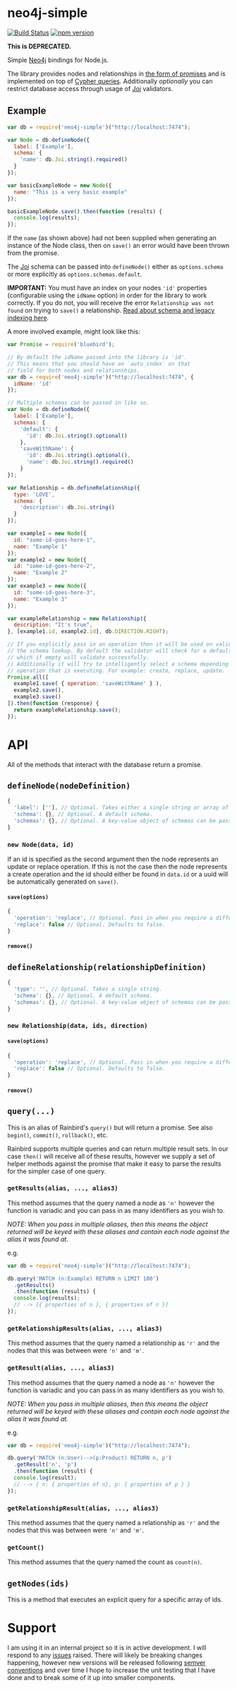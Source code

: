 # neo4j-simple

[![Build Status](https://travis-ci.org/sebinsua/neo4j-simple.png)](https://travis-ci.org/sebinsua/neo4j-simple) [![npm version](https://badge.fury.io/js/neo4j-simple.svg)](https://npmjs.org/package/neo4j-simple)

**This is DEPRECATED.**

Simple [Neo4j](http://neo4j.com/) bindings for Node.js.

The library provides nodes and relationships in [the form of promises](https://github.com/kevinbeaty/any-promise) and is implemented on top of [Cypher queries](http://neo4j.com/developer/cypher-query-language/). Additionally *optionally* you can restrict database access through usage of [Joi](https://github.com/hapijs/joi) validators.

## Example

```javascript
var db = require('neo4j-simple')("http://localhost:7474");

var Node = db.defineNode({
  label: ['Example'],
  schema: {
    'name': db.Joi.string().required()
  }
});

var basicExampleNode = new Node({
  name: "This is a very basic example"
});

basicExampleNode.save().then(function (results) {
  console.log(results);
});
```

If the `name` (as shown above) had not been supplied when generating an instance of the Node class, then on `save()` an error would have been thrown from the promise.

The [Joi](https://github.com/hapijs/joi) schema can be passed into `defineNode()` either as `options.schema` or more explicitly as `options.schemas.default`.

**IMPORTANT:** You must have an index on your nodes `'id'` properties (configurable using the `idName` option) in order for the library to work correctly. If you do not, you will receive the error `Relationship was not found` on trying to `save()` a relationship. [Read about schema and legacy indexing here](http://neo4j.com/docs/stable/rest-api-schema-indexes.html).

A more involved example, might look like this:

```javascript
var Promise = require('bluebird');

// By default the idName passed into the library is 'id'.
// This means that you should have an `auto_index` on that
// field for both nodes and relationships.
var db = require('neo4j-simple')("http://localhost:7474", {
  idName: 'id'
});

// Multiple schemas can be passed in like so.
var Node = db.defineNode({
  label: ['Example'],
  schemas: {
    'default': {
      'id': db.Joi.string().optional()
    },
    'saveWithName': {
      'id': db.Joi.string().optional(),
      'name': db.Joi.string().required()
    }
});

var Relationship = db.defineRelationship({
  type: 'LOVE',
  schema: {
    'description': db.Joi.string()
  }
});

var example1 = new Node({
  id: "some-id-goes-here-1",
  name: "Example 1"
});
var example2 = new Node({
  id: "some-id-goes-here-2",
  name: "Example 2"
});
var example3 = new Node({
  id: "some-id-goes-here-3",
  name: "Example 3"
});

var exampleRelationship = new Relationship({
  description: "It's true",
}, [example1.id, example2.id], db.DIRECTION.RIGHT);

// If you explicitly pass in an operation then it will be used on validate for
// the schema lookup. By default the validator will check for a default schema
// which if empty will validate successfully.
// Additionally it will try to intelligently select a schema depending on the
// operation that is executing. For example: create, replace, update.
Promise.all([
  example1.save( { operation: 'saveWithName' } ),
  example2.save(),
  example3.save()
]).then(function (response) {
  return exampleRelationship.save();
});
```

# API

All of the methods that interact with the database return a promise.

## `defineNode(nodeDefinition)`

```javascript
{
  'label': [''], // Optional. Takes either a single string or array of labels.
  'schema': {}, // Optional. A default schema.
  'schemas': {}, // Optional. A key-value object of schemas can be passed in.
}
```

### `new Node(data, id)`

If an id is specified as the second argument then the node represents an update or replace operation. If this is not the case then the node represents a create operation and the id should either be found in `data.id` or a uuid will be automatically generated on `save()`.

#### `save(options)`

```javascript
{
  'operation': 'replace', // Optional. Pass in when you require a different schema to be tested.
  'replace': false // Optional. Defaults to false.
}
```

#### `remove()`

## `defineRelationship(relationshipDefinition)`

```javascript
{
  'type': '', // Optional. Takes a single string.
  'schema': {}, // Optional. A default schema.
  'schemas': {}, // Optional. A key-value object of schemas can be passed in.
}
```

### `new Relationship(data, ids, direction)`

#### `save(options)`

```javascript
{
  'operation': 'replace', // Optional. Pass in when you require a different schema to be tested.
  'replace': false // Optional. Defaults to false.
}
```

#### `remove()`

## `query(...)`

This is an alias of Rainbird's `query()` but will return a promise. See also `begin()`, `commit()`, `rollback()`, etc.

Rainbird supports multiple queries and can return multiple result sets. In our case `then()` will receive all of these results, however we supply a set of helper methods against the promise that make it easy to parse the results for the simpler case of one query.

### `getResults(alias, ..., alias3)`

This method assumes that the query named a node as `'n'` however the function is variadic and you can pass in as many identifiers as you wish to.

*NOTE: When you pass in multiple aliases, then this means the object returned will be keyed with these aliases and contain each node against the alias it was found at.*

e.g.

```javascript
var db = require('neo4j-simple')("http://localhost:7474");

db.query('MATCH (n:Example) RETURN n LIMIT 100')
  .getResults()
  .then(function (results) {
  console.log(results);
  // --> [{ properties of n }, { properties of n }]
});
```

### `getRelationshipResults(alias, ..., alias3)`

This method assumes that the query named a relationship as `'r'` and the nodes that this was between were `'n'` and `'m'`.

### `getResult(alias, ..., alias3)`

This method assumes that the query named a node as `'n'` however the function is variadic and you can pass in as many identifiers as you wish to.

*NOTE: When you pass in multiple aliases, then this means the object returned will be keyed with these aliases and contain each node against the alias it was found at.*

e.g.

```javascript
var db = require('neo4j-simple')("http://localhost:7474");

db.query('MATCH (n:User)-->(p:Product) RETURN n, p')
  .getResult('n', 'p')
  .then(function (result) {
  console.log(result);
  // --> { n: { properties of n}, p: { properties of p } }
});
```

### `getRelationshipResult(alias, ..., alias3)`

This method assumes that the query named a relationship as `'r'` and the nodes that this was between were `'n'` and `'m'`.

### `getCount()`

This method assumes that the query named the count as `count(n)`.

## `getNodes(ids)`

This is a method that executes an explicit query for a specific array of ids.

# Support

I am using it in an internal project so it is in active development. I will respond to any [issues](https://github.com/sebinsua/neo4j-simple/issues) raised. There will likely be breaking changes happening, however new versions will be released following [semver conventions](http://semver.org/) and over time I hope to increase the unit testing that I have done and to break some of it up into smaller components.
